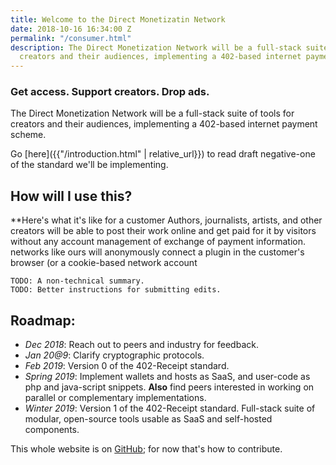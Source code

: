 ```yaml
---
title: Welcome to the Direct Monetizatin Network
date: 2018-10-16 16:34:00 Z
permalink: "/consumer.html"
description: The Direct Monetization Network will be a full-stack suite of tools for
  creators and their audiences, implementing a 402-based internet payment scheme.
---
```


### Get access. Support creators. Drop ads.

The Direct Monetization Network will be a full-stack suite of tools for creators and their audiences, implementing a 402-based internet payment scheme. 

Go [here]({{"/introduction.html" | relative_url}}) to read draft negative-one of the standard we'll be implementing.

## How will I use this?
**Here's what it's like for a customer
Authors, journalists, artists, and other creators will be able to post their work online and get paid for it by visitors
without any account management of exchange of payment information. networks like ours will anonymously connect a plugin in the customer's browser (or a cookie-based network account
```
TODO: A non-technical summary.
TODO: Better instructions for submitting edits.
```
## Roadmap:
- _Dec 2018_: Reach out to peers and industry for feedback.
- _Jan 20@9_: Clarify cryptographic protocols.
- _Feb 2019_: Version 0 of the 402-Receipt standard.
- _Spring 2019_: Implement wallets and hosts as SaaS, and user-code as php and java-script snippets. **Also** find peers interested in working on parallel or complementary implementations.
- _Winter 2019_: Version 1 of the 402-Receipt standard. Full-stack suite of modular, open-source tools usable as SaaS and self-hosted components.

This whole website is on [GitHub](https://github.com/ShapeOfMatter/direct-monetization-static); for now that's how to contribute.

